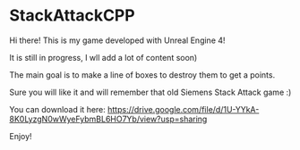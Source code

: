 # StackAttackCPP

Hi there! 
This is my game developed with Unreal Engine 4!

It is still in progress, I wll add a lot of content soon)

The main goal is to make a line of boxes to destroy them to get a points.

Sure you will like it and will remember that old Siemens Stack Attack game :) 

You can download it here:
https://drive.google.com/file/d/1U-YYkA-8K0LyzgN0wWyeFybmBL6HO7Yb/view?usp=sharing

Enjoy!

